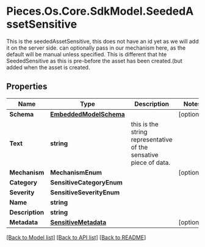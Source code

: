 # Pieces.Os.Core.SdkModel.SeededAssetSensitive
This is the seededAssetSensitive, this does not have an id yet as we will add it on the server side.  can optionally pass in our mechanism here, as the default will be manual unless specified.  This is different that hte SeededSensitive as this is pre-before the asset has been created.(but added when the asset is created.

## Properties

Name | Type | Description | Notes
------------ | ------------- | ------------- | -------------
**Schema** | [**EmbeddedModelSchema**](EmbeddedModelSchema.md) |  | [optional] 
**Text** | **string** | this is the string representative of the sensative piece of data. | 
**Mechanism** | **MechanismEnum** |  | [optional] 
**Category** | **SensitiveCategoryEnum** |  | 
**Severity** | **SensitiveSeverityEnum** |  | 
**Name** | **string** |  | 
**Description** | **string** |  | 
**Metadata** | [**SensitiveMetadata**](SensitiveMetadata.md) |  | [optional] 

[[Back to Model list]](../README.md#documentation-for-models) [[Back to API list]](../README.md#documentation-for-api-endpoints) [[Back to README]](../README.md)

